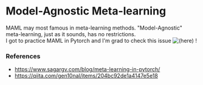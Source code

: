 # Model-Agnostic Meta-learning 
MAML may most famous in meta-learning methods. "Model-Agnostic" meta-learning, just as it sounds, has no restrictions.  
I got to practice MAML in Pytorch and I'm grad to check this issue ![(here)](https://zenn.dev/citrus1998/articles/3c7b7f6373191e) !  
### References  
- https://www.sagargv.com/blog/meta-learning-in-pytorch/
- https://qiita.com/gen10nal/items/204bc92de1a4147e5e18
